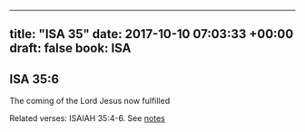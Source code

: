 
---
title: "ISA 35"
date: 2017-10-10 07:03:33 +00:00
draft: false
book: ISA
---

## ISA 35:6

The coming of the Lord Jesus now fulfilled

Related verses: ISAIAH 35:4-6. See [notes](https://my.bible.com/notes/2742764553762497041)

